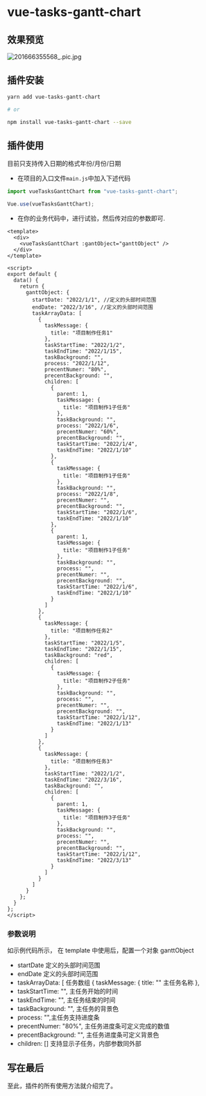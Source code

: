 # vue-tasks-gantt-chart

## 效果预览

![201666355568_.pic.jpg](https://p1-juejin.byteimg.com/tos-cn-i-k3u1fbpfcp/dd70932ca3364c96bd308752b9e84439~tplv-k3u1fbpfcp-watermark.image?)

## 插件安装

```bash
yarn add vue-tasks-gantt-chart

# or

npm install vue-tasks-gantt-chart --save
```

## 插件使用

目前只支持传入日期的格式年份/月份/日期

- 在项目的入口文件`main.js`中加入下述代码

```javascript
import vueTasksGanttChart from "vue-tasks-gantt-chart";

Vue.use(vueTasksGanttChart);
```

- 在你的业务代码中，进行试验，然后传对应的参数即可.

```vue
<template>
  <div>
    <vueTasksGanttChart :gantObject="ganttObject" />
  </div>
</template>

<script>
export default {
  data() {
    return {
      ganttObject: {
        startDate: "2022/1/1", //定义的头部时间范围
        endDate: "2022/3/16", //定义的头部时间范围
        taskArrayData: [
          {
            taskMessage: {
              title: "项目制作任务1"
            },
            taskStartTime: "2022/1/2",
            taskEndTime: "2022/1/15",
            taskBackground: "",
            process: "2022/1/12",
            precentNumer: "80%",
            precentBackground: "",
            children: [
              {
                parent: 1,
                taskMessage: {
                  title: "项目制作1子任务"
                },
                taskBackground: "",
                process: "2022/1/6",
                precentNumer: "60%",
                precentBackground: "",
                taskStartTime: "2022/1/4",
                taskEndTime: "2022/1/10"
              },
              {
                taskMessage: {
                  title: "项目制作1子任务"
                },
                taskBackground: "",
                process: "2022/1/8",
                precentNumer: "",
                precentBackground: "",
                taskStartTime: "2022/1/6",
                taskEndTime: "2022/1/10"
              },
              {
                parent: 1,
                taskMessage: {
                  title: "项目制作1子任务"
                },
                taskBackground: "",
                process: "",
                precentNumer: "",
                precentBackground: "",
                taskStartTime: "2022/1/6",
                taskEndTime: "2022/1/10"
              }
            ]
          },
          {
            taskMessage: {
              title: "项目制作任务2"
            },
            taskStartTime: "2022/1/5",
            taskEndTime: "2022/1/15",
            taskBackground: "red",
            children: [
              {
                taskMessage: {
                  title: "项目制作2子任务"
                },
                taskBackground: "",
                process: "",
                precentNumer: "",
                precentBackground: "",
                taskStartTime: "2022/1/12",
                taskEndTime: "2022/1/13"
              }
            ]
          },
          {
            taskMessage: {
              title: "项目制作任务3"
            },
            taskStartTime: "2022/1/2",
            taskEndTime: "2022/3/16",
            taskBackground: "",
            children: [
              {
                parent: 1,
                taskMessage: {
                  title: "项目制作3子任务"
                },
                taskBackground: "",
                process: "",
                precentNumer: "",
                precentBackground: "",
                taskStartTime: "2022/1/12",
                taskEndTime: "2022/3/13"
              }
            ]
          }
        ]
      }
    };
  }
};
</script>
```

### 参数说明

如示例代码所示，
在 template 中使用后，配置一个对象 ganttObject

- startDate 定义的头部时间范围
- endDate 定义的头部时间范围
- taskArrayData: [ 任务数组
  {
  taskMessage: {
  title: "" 主任务名称
  },
- taskStartTime: "", 主任务开始的时间
- taskEndTime: "", 主任务结束的时间
- taskBackground: "", 主任务的背景色
- process: "",主任务支持进度条
- precentNumer: "80%", 主任务进度条可定义完成的数值
- precentBackground: "", 主任务进度条可定义背景色
- children: [] 支持显示子任务，内部参数同外部

## 写在最后

至此，插件的所有使用方法就介绍完了。
